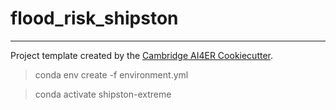 # flood_risk_shipston



---

Project template created by the [Cambridge AI4ER Cookiecutter](https://github.com/ai4er-cdt/ai4er-cookiecutter).

> conda env create -f environment.yml


> conda activate shipston-extreme
